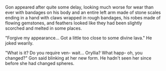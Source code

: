 Gon appeared after quite some delay, looking much worse for wear than ever with bandages on his body and an entire left arm made of stone scales ending in a hand with claws wrapped in rough bandages, his robes made of flowing gemstones, and feathers looked like they had been slightly scorched and melted in some places.

"Forgive my appearance... Got a little too close to some divine lava." He joked wearily.

"What is it? Do you require ven- wait... Oryllia? What happ- oh, you changed?" Gon said blinking at her new form. He hadn't seen her since before she had changed spheres.